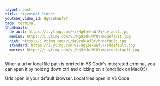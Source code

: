 ```yaml
---
layout: post
title: "Terminal links"
youtube_video_id: Hg9zekuWf8Y
tags: terminal
thumbnails:
  default: https://i.ytimg.com/vi/Hg9zekuWf8Y/default.jpg
  medium: https://i.ytimg.com/vi/Hg9zekuWf8Y/mqdefault.jpg
  high: https://i.ytimg.com/vi/Hg9zekuWf8Y/hqdefault.jpg
  standard: https://i.ytimg.com/vi/Hg9zekuWf8Y/sddefault.jpg
  maxres: https://i.ytimg.com/vi/Hg9zekuWf8Y/maxresdefault.jpg
---
```


When a url or local file path is printed in VS Code's integrated terminal, you can open it by holding down ctrl and clicking on it (<kbd>cmd</kbd>click on MacOS)

Urls open in your default browser. Local files open in VS Code
